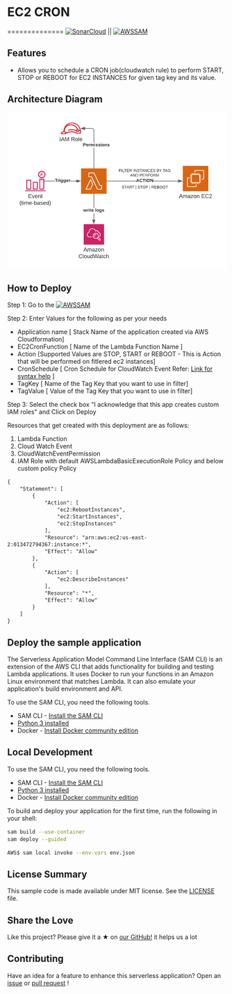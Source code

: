 # EC2 CRON
==============
[![SonarCloud](https://img.shields.io/badge/scanned%20on-sonarcloud-orange?style=flat&logo=SonarCloud)](https://sonarcloud.io/dashboard?id=devops-made-easy_ec2-cron) || 
[![AWSSAM](https://img.shields.io/badge/view%20on-Serverless_Repo-orange?style=flat&logo=amazon%20aws)](https://console.aws.amazon.com/lambda/home?#/create/app?applicationId=arn:aws:serverlessrepo:us-west-2:604621407125:applications/ec2-cron) 
## Features

* Allows you to schedule a CRON job(cloudwatch rule) to perform START, STOP or REBOOT for EC2 INSTANCES for given tag key and its value.

## Architecture Diagram
![High Levl Architecture ](https://github.com/devops-made-easy/ec2-cron/raw/master/images/HLA.png)

## How to Deploy

Step 1: Go to the [![AWSSAM](https://img.shields.io/badge/click%20me%20to%20start%20deploy-Serverless_Repo-orange?style=flat&logo=amazon%20aws)](https://console.aws.amazon.com/lambda/home?#/create/app?applicationId=arn:aws:serverlessrepo:us-west-2:604621407125:applications/ec2-cron) 

Step 2: Enter Values for the following as per your needs
* Application name [ Stack Name of the application created via AWS Cloudformation]
* EC2CronFunction [ Name of the Lambda Function Name ]
* Action [Supported Values are STOP, START or REBOOT - This is Action that will be performed on fitlered ec2 instances]
* CronSchedule [ Cron Schedule for CloudWatch Event Refer: [Link for syntax help](https://docs.aws.amazon.com/AmazonCloudWatch/latest/events/ScheduledEvents.html) ]        
* TagKey [ Name of the Tag Key that you want to use in filter]
* TagValue [ Value of the Tag Key that you want to use in filter]

Step 3: Select the check box "I acknowledge that this app creates custom IAM roles" and Click on Deploy

Resources that get created with this deployment are as follows:
1. Lambda Function
2. Cloud Watch Event
3. CloudWatchEventPermission
4. IAM Role with default AWSLambdaBasicExecutionRole Policy and below custom policy
Policy
```
{
    "Statement": [
        {
            "Action": [
                "ec2:RebootInstances",
                "ec2:StartInstances",
                "ec2:StopInstances"
            ],
            "Resource": "arn:aws:ec2:us-east-2:013472794367:instance:*",
            "Effect": "Allow"
        },
        {
            "Action": [
                "ec2:DescribeInstances"
            ],
            "Resource": "*",
            "Effect": "Allow"
        }
    ]
}
```


## Deploy the sample application

The Serverless Application Model Command Line Interface (SAM CLI) is an extension of the AWS CLI that adds functionality for building and testing Lambda applications. It uses Docker to run your functions in an Amazon Linux environment that matches Lambda. It can also emulate your application's build environment and API.

To use the SAM CLI, you need the following tools.

* SAM CLI - [Install the SAM CLI](https://docs.aws.amazon.com/serverless-application-model/latest/developerguide/serverless-sam-cli-install.html)
* [Python 3 installed](https://www.python.org/downloads/)
* Docker - [Install Docker community edition](https://hub.docker.com/search/?type=edition&offering=community)

## Local Development 

To use the SAM CLI, you need the following tools.

* SAM CLI - [Install the SAM CLI](https://docs.aws.amazon.com/serverless-application-model/latest/developerguide/serverless-sam-cli-install.html)
* [Python 3 installed](https://www.python.org/downloads/)
* Docker - [Install Docker community edition](https://hub.docker.com/search/?type=edition&offering=community)


To build and deploy your application for the first time, run the following in your shell:

```bash
sam build --use-container
sam deploy --guided
```

```bash
AWS$ sam local invoke --env-vars env.json
```

## License Summary
This sample code is made available under MIT license. See the [LICENSE](LICENSE) file.

## Share the Love

Like this project? Please give it a ★ on  [our GitHub!](https://github.com/devops-made-easy/ec2-cron) it helps us a lot

## Contributing
Have an idea for a feature to enhance this serverless application? Open an [issue](https://github.com/devops-made-easy/ec2-cron/issues/new) or [pull request](https://github.com/devops-made-easy/ec2-cron/pulls) !

